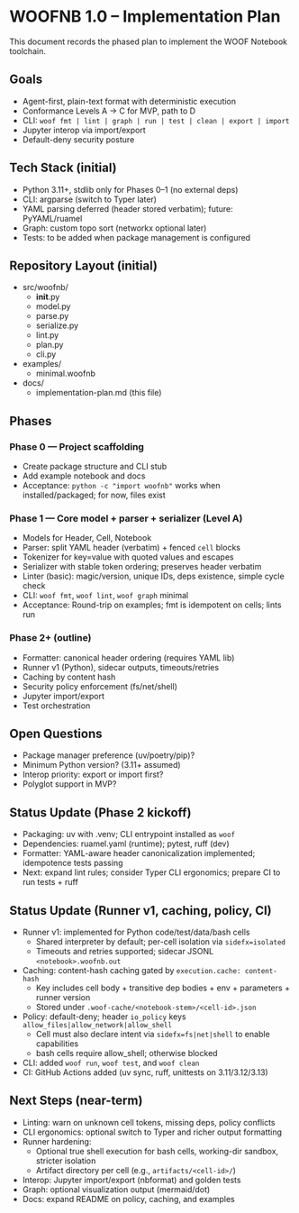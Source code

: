 # WOOFNB 1.0 – Implementation Plan

This document records the phased plan to implement the WOOF Notebook toolchain.

## Goals

- Agent-first, plain-text format with deterministic execution
- Conformance Levels A → C for MVP, path to D
- CLI: `woof fmt | lint | graph | run | test | clean | export | import`
- Jupyter interop via import/export
- Default-deny security posture

## Tech Stack (initial)

- Python 3.11+, stdlib only for Phases 0–1 (no external deps)
- CLI: argparse (switch to Typer later)
- YAML parsing deferred (header stored verbatim); future: PyYAML/ruamel
- Graph: custom topo sort (networkx optional later)
- Tests: to be added when package management is configured

## Repository Layout (initial)

- src/woofnb/
  - **init**.py
  - model.py
  - parse.py
  - serialize.py
  - lint.py
  - plan.py
  - cli.py
- examples/
  - minimal.woofnb
- docs/
  - implementation-plan.md (this file)

## Phases

### Phase 0 — Project scaffolding

- Create package structure and CLI stub
- Add example notebook and docs
- Acceptance: `python -c "import woofnb"` works when installed/packaged; for now, files exist

### Phase 1 — Core model + parser + serializer (Level A)

- Models for Header, Cell, Notebook
- Parser: split YAML header (verbatim) + fenced `cell` blocks
- Tokenizer for key=value with quoted values and escapes
- Serializer with stable token ordering; preserves header verbatim
- Linter (basic): magic/version, unique IDs, deps existence, simple cycle check
- CLI: `woof fmt`, `woof lint`, `woof graph` minimal
- Acceptance: Round-trip on examples; fmt is idempotent on cells; lints run

### Phase 2+ (outline)

- Formatter: canonical header ordering (requires YAML lib)
- Runner v1 (Python), sidecar outputs, timeouts/retries
- Caching by content hash
- Security policy enforcement (fs/net/shell)
- Jupyter import/export
- Test orchestration

## Open Questions

- Package manager preference (uv/poetry/pip)?
- Minimum Python version? (3.11+ assumed)
- Interop priority: export or import first?
- Polyglot support in MVP?

## Status Update (Phase 2 kickoff)

- Packaging: uv with .venv; CLI entrypoint installed as `woof`
- Dependencies: ruamel.yaml (runtime); pytest, ruff (dev)
- Formatter: YAML-aware header canonicalization implemented; idempotence tests passing
- Next: expand lint rules; consider Typer CLI ergonomics; prepare CI to run tests + ruff

## Status Update (Runner v1, caching, policy, CI)

- Runner v1: implemented for Python code/test/data/bash cells
  - Shared interpreter by default; per-cell isolation via `sidefx=isolated`
  - Timeouts and retries supported; sidecar JSONL `<notebook>.woofnb.out`
- Caching: content-hash caching gated by `execution.cache: content-hash`
  - Key includes cell body + transitive dep bodies + env + parameters + runner version
  - Stored under `.woof-cache/<notebook-stem>/<cell-id>.json`
- Policy: default-deny; header `io_policy` keys `allow_files|allow_network|allow_shell`
  - Cell must also declare intent via `sidefx=fs|net|shell` to enable capabilities
  - bash cells require allow_shell; otherwise blocked
- CLI: added `woof run`, `woof test`, and `woof clean`
- CI: GitHub Actions added (uv sync, ruff, unittests on 3.11/3.12/3.13)

## Next Steps (near-term)

- Linting: warn on unknown cell tokens, missing deps, policy conflicts
- CLI ergonomics: optional switch to Typer and richer output formatting
- Runner hardening:
  - Optional true shell execution for bash cells, working-dir sandbox, stricter isolation
  - Artifact directory per cell (e.g., `artifacts/<cell-id>/`)
- Interop: Jupyter import/export (nbformat) and golden tests
- Graph: optional visualization output (mermaid/dot)
- Docs: expand README on policy, caching, and examples
